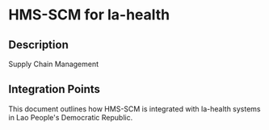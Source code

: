 # HMS-SCM for la-health

## Description

Supply Chain Management

## Integration Points

This document outlines how HMS-SCM is integrated with la-health systems in Lao People's Democratic Republic.
